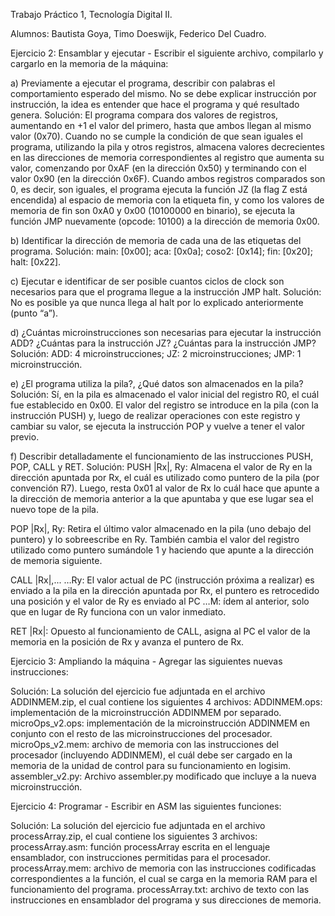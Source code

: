 Trabajo Práctico 1, Tecnología Digital II.

Alumnos: Bautista Goya, Timo Doeswijk, Federico Del Cuadro.

Ejercicio 2:
Ensamblar y ejecutar - Escribir el siguiente archivo, compilarlo y cargarlo en la memoria de la máquina:

a) Previamente a ejecutar el programa, describir con palabras el comportamiento esperado del mismo. No se debe explicar instrucción por instrucción, la idea es entender que hace el programa y qué resultado genera.
Solución:
El programa compara dos valores de registros, aumentando en +1 el valor del primero, hasta que ambos llegan al mismo valor (0x70). Cuando no se cumple la condición de que sean iguales el programa, utilizando la pila y otros registros, almacena valores decrecientes en las direcciones de memoria correspondientes al registro que aumenta su valor, comenzando por 0xAF (en la dirección 0x50) y terminando con el valor 0x90 (en la dirección 0x6F). Cuando ambos registros comparados son 0, es decir, son iguales, el programa ejecuta la función JZ (la flag Z está encendida) al espacio de memoria con la etiqueta fin, y como los valores de memoria de fin son 0xA0 y 0x00 (10100000 en binario), se ejecuta la función JMP nuevamente (opcode: 10100) a la dirección de memoria 0x00.

b) Identificar la dirección de memoria de cada una de las etiquetas del programa.
Solución:
main: [0x00]; 
aca: [0x0a]; 
coso2: [0x14];
fin: [0x20];
halt: [0x22].

c) Ejecutar e identificar de ser posible cuantos ciclos de clock son necesarios para que el programa llegue a la instrucción JMP halt.
Solución:
No es posible ya que nunca llega al halt por lo explicado anteriormente (punto “a”).

d) ¿Cuántas microinstrucciones son necesarias para ejecutar la instrucción ADD? ¿Cuántas para la instrucción JZ? ¿Cuántas para la instrucción JMP?
Solución:
ADD: 4 microinstrucciones;
JZ: 2 microinstrucciones;
JMP: 1 microinstrucción.
	
e) ¿El programa utiliza la pila?, ¿Qué datos son almacenados en la pila?
Solución:
Sí, en la pila es almacenado el valor inicial del registro R0, el cuál fue establecido en 0x00. El valor del registro se introduce en la pila (con la instrucción PUSH) y, luego de realizar operaciones con este registro y cambiar su valor, se ejecuta la instrucción POP y vuelve a tener el valor previo.

f) Describir detalladamente el funcionamiento de las instrucciones PUSH, POP, CALL y RET.
Solución:
PUSH |Rx|, Ry: Almacena el valor de Ry en la dirección apuntada por Rx, el cuál es utilizado como puntero de la pila (por convención R7). Luego, resta 0x01 al valor de Rx lo cuál hace que apunte a la dirección de memoria anterior a la que apuntaba y que ese lugar sea el nuevo tope de la pila.

POP |Rx|, Ry: Retira el último valor almacenado en la pila (uno debajo del puntero) y lo sobreescribe en Ry. También cambia el valor del registro utilizado como puntero sumándole 1 y haciendo que apunte a la dirección de memoria siguiente.

CALL |Rx|,...
…Ry: El valor actual de PC (instrucción próxima a realizar) es enviado a la pila en la dirección apuntada por Rx, el puntero es retrocedido una posición y el valor de Ry es enviado al PC
…M: ídem al anterior, solo que en lugar de Ry funciona con un valor inmediato.

RET |Rx|: Opuesto al funcionamiento de CALL, asigna al PC el valor de la memoria en la posición de Rx y avanza el puntero de Rx.

Ejercicio 3:
Ampliando la máquina - Agregar las siguientes nuevas instrucciones:

Solución:
La solución del ejercicio fue adjuntada en el archivo ADDINMEM.zip, el cual contiene los siguientes 4 archivos:
ADDINMEM.ops: implementación de la microinstrucción ADDINMEM por separado.
microOps_v2.ops: implementación de la microinstrucción ADDINMEM en conjunto con el resto de las microinstrucciones del procesador.
microOps_v2.mem: archivo de memoria con las instrucciones del procesador (incluyendo ADDINMEM), el cuál debe ser cargado en la memoria de la unidad de control para su funcionamiento en logisim.
assembler_v2.py: Archivo assembler.py modificado que incluye a la nueva microinstrucción.

Ejercicio 4:
Programar - Escribir en ASM las siguientes funciones:

Solución:
La solución del ejercicio fue adjuntada en el archivo processArray.zip, el cual contiene los siguientes 3 archivos:
processArray.asm: función processArray escrita en el lenguaje ensamblador, con instrucciones permitidas para el procesador.
processArray.mem: archivo de memoria con las instrucciones codificadas correspondientes a la función, el cual se carga en la memoria RAM para el funcionamiento del programa.
processArray.txt: archivo de texto con las instrucciones en ensamblador del programa y sus direcciones de memoria.
